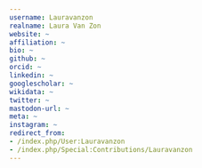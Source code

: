 ```yaml
---
username: Lauravanzon
realname: Laura Van Zon
website: ~
affiliation: ~
bio: ~
github: ~
orcid: ~
linkedin: ~
googlescholar: ~
wikidata: ~
twitter: ~
mastodon-url: ~
meta: ~
instagram: ~
redirect_from:
- /index.php/User:Lauravanzon
- /index.php/Special:Contributions/Lauravanzon
---
```

